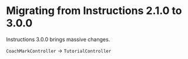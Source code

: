 # Migrating from Instructions 2.1.0 to 3.0.0

Instructions 3.0.0 brings massive changes.

`CoachMarkController` -> `TutorialController`
